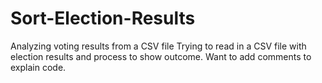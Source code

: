 # Sort-Election-Results
Analyzing voting results from a CSV file
Trying to read in a CSV file with election results and process to show outcome.
Want to add comments to explain code.
